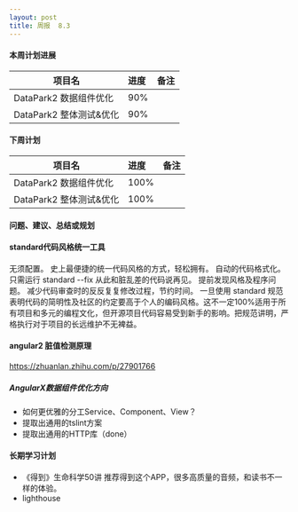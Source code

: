 ```yaml
---
layout: post
title: 周报  8.3
---
```


#### 本周计划进展

| 项目名         | 进度              | 备注  |
| ------------- |:----------------| :---------|
| DataPark2 数据组件优化 |  90% |  |
| DataPark2 整体测试&优化 |  90% |  |



#### 下周计划
| 项目名         | 进度              | 备注  |
| ------------- |:----------------| :---------|
| DataPark2 数据组件优化 |  100% |  |
| DataPark2 整体测试&优化 |  100% |  |


#### 问题、建议、总结或规划

#### standard代码风格统一工具
无须配置。 史上最便捷的统一代码风格的方式，轻松拥有。
自动的代码格式化。 只需运行 standard --fix 从此和脏乱差的代码说再见。
提前发现风格及程序问题。 减少代码审查时的反反复复修改过程，节约时间。
一旦使用 standard 规范表明代码的简明性及社区的约定要高于个人的编码风格。这不一定100%适用于所有项目和多元的编程文化，但开源项目代码容易受到新手的影响。把规范讲明，严格执行对于项目的长远维护不无裨益。

#### angular2 脏值检测原理
https://zhuanlan.zhihu.com/p/27901766

##### AngularX数据组件优化方向
- 如何更优雅的分工Service、Component、View？
- 提取出通用的tslint方案
- 提取出通用的HTTP库（done）

#### 长期学习计划
- 《得到》生命科学50讲
推荐得到这个APP，很多高质量的音频，和读书不一样的体验。
- lighthouse
